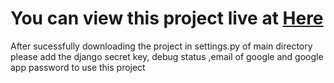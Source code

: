 <h1> You can view this project live at <span><a href="https://himalayakart.onrender.com/">Here</a></span> </h1>

After sucessfully downloading the project in settings.py of main directory please add the django secret key, debug status ,email of google and google app password to use this project
